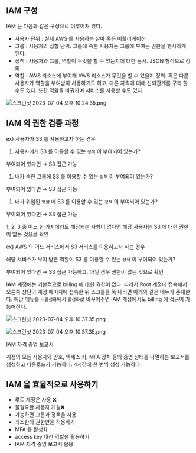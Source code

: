 
## IAM 구성

IAM 는 다음과 같은 구성으로 이루어져 있다.

- 사용자 단위 : 실제 AWS 를 사용하는 살마 혹은 어플리케이션
- 그룹 : 사용자의 집합 단위. 그룹에 속한 사용자는 그룹에 부여돈 권한을 행사하게 된다.
- 정책 : 사용자와 그룹, 역할이 무엇을 할 수 있는지에 대한 문서. JSON 형식으로 정의
- 역할 : AWS 리소스에 부여해 AWS 리소스가 무엇을 할 수 있을지 정의. 혹은 다른 사용자가 역할을 부여받아 사용하기도 하고, 다른 자격에 대해 신뢰관계를 구축 할 수도 있다. 또한 역핧을 바꿔가며 서비스를 사용할 수도 있다.

![스크린샷 2023-07-04 오후 10.24.35.png](https://s3-us-west-2.amazonaws.com/secure.notion-static.com/9644f594-6f1e-4791-b56f-4bd3ff30b7bd/%E1%84%89%E1%85%B3%E1%84%8F%E1%85%B3%E1%84%85%E1%85%B5%E1%86%AB%E1%84%89%E1%85%A3%E1%86%BA_2023-07-04_%E1%84%8B%E1%85%A9%E1%84%92%E1%85%AE_10.24.35.png)

## IAM 의 권한 검증 과정

ex) 사용자가 S3 를 사용하고자 하는 경우

1. 사용자에게 S3 를 이용할 수 있는 `정책` 이 부여되어 있는가?

부여되어 있다면 → S3 접근 가능

1. 내가 속한 그룹에 S3 를 이용할 수 있는 `정책` 이 부여되어 있는가?

부여되어 있다면 → S3 접근 가능

1. 내가 위임된 `역할` 에 S3 를 이용할 수 있는 `정책` 이 부여되어 있는가?

부여되어 있다면 → S3 접근 가능

1, 2, 3 중 어느 한 가지에라도 해당되는 사항이 없다면 해당 사용자는 S3 에 대한 권한이 없는 것으로 확인

ex) AWS 의 어느 서비스에서 S3 서비스를 이용하고자 하는 경우

해당 서비스가 부여 받은 역할이 S3 를 이용할 수 있는 `정책` 이 부여되어 있는가?

부여되어 있다면 → S3 접근 가능하고, 아닐 경우 권한이 없는 것으로 확인

IAM 계정에는 기본적으로 billing  에 대한 권한이 없다. 따라서 Root 계정에 접속해서 오른쪽 상단의 계정 페이지에 접속한 뒤 스크롤을 쭉 내리면 아래와 같은 메뉴가 존재한다. 해당 메뉴를 `비활성화`에서 `활성화`로 바꾸어주면 IAM 계정에서도 billing 에 접근이 가능해진다.

![스크린샷 2023-07-04 오후 10.37.35.png](https://s3-us-west-2.amazonaws.com/secure.notion-static.com/d7513ad4-f950-4bad-8070-87f4cb0101c4/%E1%84%89%E1%85%B3%E1%84%8F%E1%85%B3%E1%84%85%E1%85%B5%E1%86%AB%E1%84%89%E1%85%A3%E1%86%BA_2023-07-04_%E1%84%8B%E1%85%A9%E1%84%92%E1%85%AE_10.37.35.png)

![스크린샷 2023-07-04 오후 10.37.35.png](https://s3-us-west-2.amazonaws.com/secure.notion-static.com/d7513ad4-f950-4bad-8070-87f4cb0101c4/%E1%84%89%E1%85%B3%E1%84%8F%E1%85%B3%E1%84%85%E1%85%B5%E1%86%AB%E1%84%89%E1%85%A3%E1%86%BA_2023-07-04_%E1%84%8B%E1%85%A9%E1%84%92%E1%85%AE_10.37.35.png)

IAM 자격 증명 보고서 

계정의 모든 사용자와 암호, 엑세스 키, MFA 장치 등의 증명 상태를 나열하는 보고서를 생성하고 다운로드가 가능하다. 4시간에 한 번씩 생성 가능하다.

## IAM 을 효율적으로 사용하기

- 루트 계정은 사용 ❌
- 불필요한 사용자 개설❌
- 가능하면 그룹과 정책을 사용
- 최소한의 권한만을 허용하기
- MFA 를 활성화
- access key 대신 역할을 활용하기
- IAM 자격 증명 보고서 활용